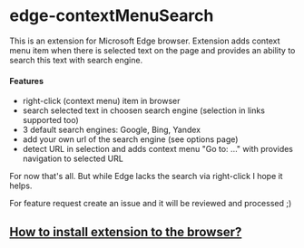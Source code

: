 # edge-contextMenuSearch
This is an extension for Microsoft Edge browser. Extension adds context menu item when there is selected text on the page and provides an ability to search this text with search engine.
#### Features
- right-click (context menu) item in browser
- search selected text in choosen search engine (selection in links supported too)
- 3 default search engines: Google, Bing, Yandex
- add your own url of the search engine (see options page)
- detect URL in selection and adds context menu "Go to: ..." with provides navigation to selected URL

For now that's all. But while Edge lacks the search via right-click I hope it helps.

For feature request create an issue and it will be reviewed and processed ;)

## [How to install extension to the browser?](https://docs.microsoft.com/en-us/microsoft-edge/extensions/guides/adding-and-removing-extensions)
